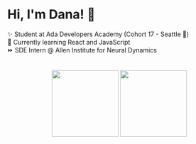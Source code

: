 # Hi, I'm Dana! 👋  

✨ Student at Ada Developers Academy (Cohort 17 - Seattle 🐳)  <br/>
🌱 Currently learning React and JavaScript <br/>
⏩ SDE Intern @ Allen Institute for Neural Dynamics 

<br/>

<div align="center">
  <img height="150em" src="https://github-readme-stats-eight-theta.vercel.app/api?username=dana-rocha&show_icons=true&theme=cobalt&include_all_commits=true&count_private=true"/>
  <img height="150em" src="https://github-readme-stats-eight-theta.vercel.app/api/top-langs/?username=dana-rocha&layout=compact&langs_count=8&hide=jupyter%20notebook&theme=cobalt"/>
</div>	
